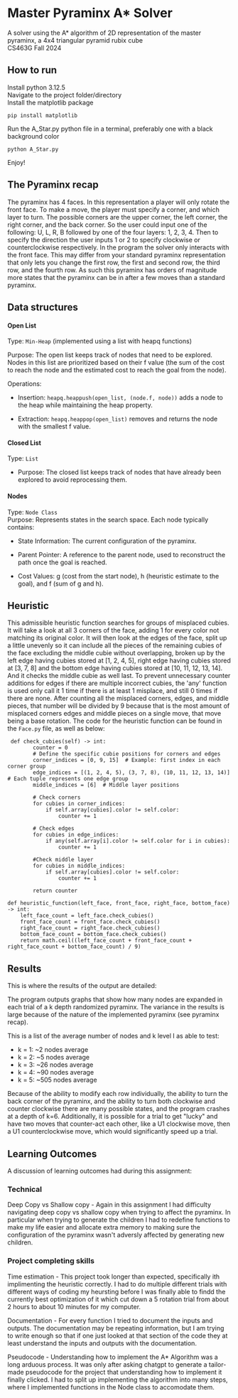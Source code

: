 # Master Pyraminx A* Solver
A solver using the A* algorithm of 2D representation of the master pyraminx, a 4x4 triangular pyramid rubix cube  
CS463G Fall 2024

## How to run
Install python 3.12.5  
Navigate to the project folder/directory  
Install the matplotlib package
```
pip install matplotlib
```
Run the A_Star.py python file in a terminal, preferably one with a black background color 
```
python A_Star.py
```
Enjoy!

## The Pyraminx recap
The pyraminx has 4 faces. In this representation a player will only rotate the front face. To make a move, the player must specify a corner, and which layer to turn. The possible corners are the upper corner, the left corner, the right corner, and the back corner. So the user could input one of the following: U, L, R, B followed by one of the four layers: 1, 2, 3, 4. Then to specify the direction the user inputs 1 or 2 to specify clockwise or counterclockwise respectively. In the program the solver only interacts with the front face. This may differ from your standard pyraminx representation that only lets you change the first row, the first and second row, the third row, and the fourth row. As such this pyraminx has orders of magnitude more states that the pyraminx can be in after a few moves than a standard pyraminx.

## Data structures
#### Open List
Type: `Min-Heap` (implemented using a list with heapq functions)  

Purpose: The open list keeps track of nodes that need to be explored. Nodes in this list are prioritized based on their f value (the sum of the cost to reach the node and the estimated cost to reach the goal from the node).  

Operations:
- Insertion: `heapq.heappush(open_list, (node.f, node))` adds a node to the heap while maintaining the heap property.

- Extraction: `heapq.heappop(open_list)` removes and returns the node with the smallest f value.
#### Closed List
Type: `List`
- Purpose: The closed list keeps track of nodes that have already been explored to avoid reprocessing them.
#### Nodes
Type: `Node Class`  
Purpose: Represents states in the search space. Each node typically contains:
- State Information: The current configuration of the pyraminx.
- Parent Pointer: A reference to the parent node, used to reconstruct the path once the goal is reached.

- Cost Values: g (cost from the start node), h (heuristic estimate to the goal), and f (sum of g and h).

## Heuristic
This admissible heuristic function searches for groups of misplaced cubies. It will take a look at all 3 corners of the face, adding 1 for every color not matching its original color. It will then look at the edges of the face, split up a little unevenly so it can include all the pieces of the remaining cubies of the face excluding the middle cubie without overlapping, broken up by the left edge having cubies stored at [1, 2, 4, 5], right edge having cubies stored at [3, 7, 8] and the bottom edge having cubies stored at [10, 11, 12, 13, 14]. And it checks the middle cubie as well last. To prevent unnecessary counter additions for edges if there are multiple incorrect cubies, the 'any' function is used only call it 1 time if there is at least 1 misplace, and still 0 times if there are none. After counting all the misplaced corners, edges, and middle pieces, that number will be divided by 9 because that is the most amount of misplaced corners edges and middle pieces on a single move, that move being a base rotation. The code for the heuristic function can be found in the `Face.py` file, as well as below:  
```
 def check_cubies(self) -> int:
        counter = 0
        # Define the specific cubie positions for corners and edges
        corner_indices = [0, 9, 15]  # Example: first index in each corner group
        edge_indices = [(1, 2, 4, 5), (3, 7, 8), (10, 11, 12, 13, 14)]  # Each tuple represents one edge group
        middle_indices = [6]  # Middle layer positions

        # Check corners
        for cubies in corner_indices:
            if self.array[cubies].color != self.color:
                counter += 1

        # Check edges
        for cubies in edge_indices:
            if any(self.array[i].color != self.color for i in cubies):
                counter += 1

        #Check middle layer
        for cubies in middle_indices:
            if self.array[cubies].color != self.color:
                counter += 1

        return counter

def heuristic_function(left_face, front_face, right_face, bottom_face) -> int:
    left_face_count = left_face.check_cubies()
    front_face_count = front_face.check_cubies()
    right_face_count = right_face.check_cubies()
    bottom_face_count = bottom_face.check_cubies()
    return math.ceil((left_face_count + front_face_count + right_face_count + bottom_face_count) / 9)
```

## Results
This is where the results of the output are detailed:  

The program outputs graphs that show how many nodes are expanded in each trial of a k depth randomized pyraminx. The variance in the results is large because of the nature of the implemented pyraminx (see pyraminx recap).  

This is a list of the average number of nodes and k level I as able to test:

- k = 1: ~2 nodes average
- k = 2: ~5 nodes average
- k = 3: ~26 nodes average
- k = 4: ~90 nodes average 
- k = 5: ~505 nodes average

Because of the ability to modify each row individually, the ability to turn the back corner of the pyraminx, and the ability to turn both clockwise and counter clockwise there are many possible states, and the program crashes at a depth of k=6. Additionally, it is possible for a trial to get "lucky" and have two moves that counter-act each other, like a U1 clockwise move, then a U1 counterclockwise move, which would significantly speed up a trial.


## Learning Outcomes
A discussion of learning outcomes had during this assignment:  

### Technical
Deep Copy vs Shallow copy - Again in this assignment I had difficulty navigating deep copy vs shallow copy when trying to affect the pyraminx. In particular when trying to generate the children I had to redefine functions to make my life easier and allocate extra memory to making sure the configuration of the pyraminx wasn't adversly affected by generating new children.

### Project completing skills
Time estimation - This project took longer than expected, specifically ith implimenting the heuristic correctly. I had to do multiple different trials with different ways of coding my heursting before I was finally able to findd the currently best optimization of it which cut down a 5 rotation trial from about 2 hours to about 10 minutes for my computer.

Documentation - For every function I tried to document the inputs and outputs. The documentation may be repeating information, but I am trying to write enough so that if one just looked at that section of the code they at least understand the inputs and outputs with the documentation.

Pseudocode - Understanding how to implement the A* Algorithm was a long arduous process. It was only after asking chatgpt to generate a tailor-made pseudocode for the project that understanding how to implement it finally clicked. I had to split up implementing the algorithm into many steps, where I implemented functions in the Node class to accomodate them.

